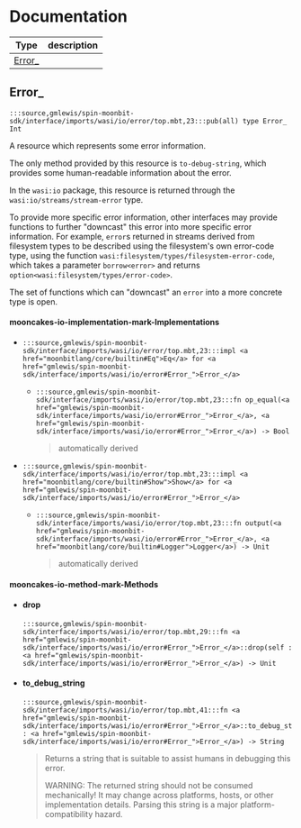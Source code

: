 # Documentation
|Type|description|
|---|---|
|[Error\_](#Error_)||

## Error\_

```moonbit
:::source,gmlewis/spin-moonbit-sdk/interface/imports/wasi/io/error/top.mbt,23:::pub(all) type Error_ Int
```

 A resource which represents some error information.

 The only method provided by this resource is `to-debug-string`,
which provides some human-readable information about the error.

 In the `wasi:io` package, this resource is returned through the
`wasi:io/streams/stream-error` type.

 To provide more specific error information, other interfaces may
provide functions to further "downcast" this error into more specific
error information. For example, `error`s returned in streams derived
from filesystem types to be described using the filesystem's own
error-code type, using the function
`wasi:filesystem/types/filesystem-error-code`, which takes a parameter
`borrow<error>` and returns
`option<wasi:filesystem/types/error-code>`.

 The set of functions which can "downcast" an `error` into a more
concrete type is open.

#### mooncakes-io-implementation-mark-Implementations
- ```moonbit
  :::source,gmlewis/spin-moonbit-sdk/interface/imports/wasi/io/error/top.mbt,23:::impl <a href="moonbitlang/core/builtin#Eq">Eq</a> for <a href="gmlewis/spin-moonbit-sdk/interface/imports/wasi/io/error#Error_">Error_</a>
  ```
  > 
  * ```moonbit
    :::source,gmlewis/spin-moonbit-sdk/interface/imports/wasi/io/error/top.mbt,23:::fn op_equal(<a href="gmlewis/spin-moonbit-sdk/interface/imports/wasi/io/error#Error_">Error_</a>, <a href="gmlewis/spin-moonbit-sdk/interface/imports/wasi/io/error#Error_">Error_</a>) -> Bool
    ```
    > automatically derived
- ```moonbit
  :::source,gmlewis/spin-moonbit-sdk/interface/imports/wasi/io/error/top.mbt,23:::impl <a href="moonbitlang/core/builtin#Show">Show</a> for <a href="gmlewis/spin-moonbit-sdk/interface/imports/wasi/io/error#Error_">Error_</a>
  ```
  > 
  * ```moonbit
    :::source,gmlewis/spin-moonbit-sdk/interface/imports/wasi/io/error/top.mbt,23:::fn output(<a href="gmlewis/spin-moonbit-sdk/interface/imports/wasi/io/error#Error_">Error_</a>, <a href="moonbitlang/core/builtin#Logger">Logger</a>) -> Unit
    ```
    > automatically derived

#### mooncakes-io-method-mark-Methods
- #### drop
  ```moonbit
  :::source,gmlewis/spin-moonbit-sdk/interface/imports/wasi/io/error/top.mbt,29:::fn <a href="gmlewis/spin-moonbit-sdk/interface/imports/wasi/io/error#Error_">Error_</a>::drop(self : <a href="gmlewis/spin-moonbit-sdk/interface/imports/wasi/io/error#Error_">Error_</a>) -> Unit
  ```
  > 
- #### to\_debug\_string
  ```moonbit
  :::source,gmlewis/spin-moonbit-sdk/interface/imports/wasi/io/error/top.mbt,41:::fn <a href="gmlewis/spin-moonbit-sdk/interface/imports/wasi/io/error#Error_">Error_</a>::to_debug_string(self : <a href="gmlewis/spin-moonbit-sdk/interface/imports/wasi/io/error#Error_">Error_</a>) -> String
  ```
  > 
  >  Returns a string that is suitable to assist humans in debugging
  > this error.
  > 
  >  WARNING: The returned string should not be consumed mechanically\!
  > It may change across platforms, hosts, or other implementation
  > details. Parsing this string is a major platform-compatibility
  > hazard.
